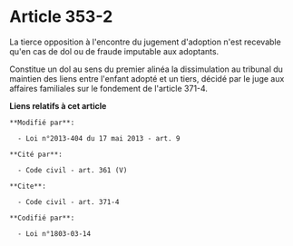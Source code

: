 # Article 353-2

La tierce opposition à l'encontre du jugement d'adoption n'est recevable qu'en cas de dol ou de fraude imputable aux
adoptants. 

Constitue un dol au sens du premier alinéa la dissimulation au tribunal du maintien des liens entre l'enfant adopté et un
tiers, décidé par le juge aux affaires familiales sur le fondement de l'article 371-4.

**Liens relatifs à cet article**

	**Modifié par**:

	  - Loi n°2013-404 du 17 mai 2013 - art. 9

	**Cité par**:

	  - Code civil - art. 361 (V)

	**Cite**:

	  - Code civil - art. 371-4

	**Codifié par**:

	  - Loi n°1803-03-14
